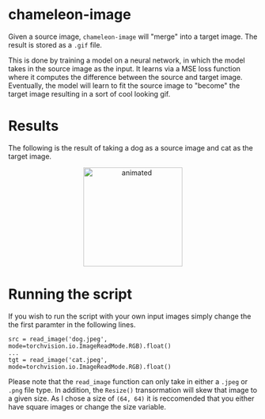 # chameleon-image
Given a source image, `chameleon-image` will "merge" into a target image. The result is stored as a `.gif` file.

This is done by training a model on a neural network, in which the model takes in the source image as the input. It learns via a MSE loss function where it computes the difference between the source and target image. Eventually, the model will learn to fit the source image to "become" the target image resulting in a sort of cool looking gif.

# Results
The following is the result of taking a dog as a source image and cat as the target image.

<p align="center" >
  <img src="result.gif" alt="animated" width="200" height="200"/>
</p>

# Running the script
If you wish to run the script with your own input images simply change the the first paramter in the following lines.

```
src = read_image('dog.jpeg', mode=torchvision.io.ImageReadMode.RGB).float()
...
tgt = read_image('cat.jpeg', mode=torchvision.io.ImageReadMode.RGB).float()
```

Please note that the `read_image` function can only take in either a `.jpeg` or `.png` file type. In addition, the `Resize()` transormation will skew that image to a given size. As I chose a size of `(64, 64)` it is reccomended that you either have square images or change the size variable.